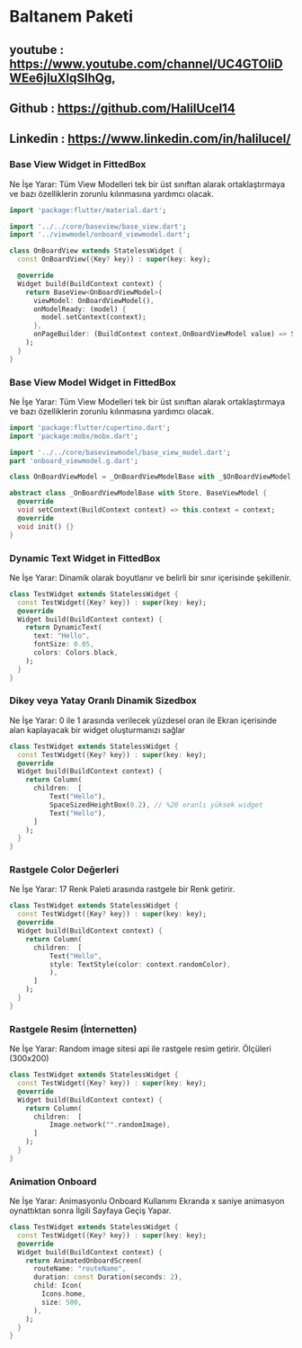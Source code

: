 # Baltanem Paketi

## youtube : https://www.youtube.com/channel/UC4GTOIiDWEe6jIuXlqSIhQg,

## Github : https://github.com/HalilUcel14

## Linkedin : https://www.linkedin.com/in/halilucel/

### Base View  Widget in FittedBox
Ne İşe Yarar: Tüm View Modelleri tek bir üst sınıftan alarak ortaklaştırmaya ve bazı özelliklerin zorunlu kılınmasına yardımcı olacak.

```dart
import 'package:flutter/material.dart';

import '../../core/baseview/base_view.dart';
import '../viewmodel/onboard_viewmodel.dart';

class OnBoardView extends StatelessWidget {
  const OnBoardView({Key? key}) : super(key: key);

  @override
  Widget build(BuildContext context) {
    return BaseView<OnBoardViewModel>(
      viewModel: OnBoardViewModel(),
      onModelReady: (model) {
        model.setContext(context);
      },
      onPageBuilder: (BuildContext context,OnBoardViewModel value) => Scaffold(),
    );
  }
}
```


### Base View Model Widget in FittedBox
Ne İşe Yarar: Tüm View Modelleri tek bir üst sınıftan alarak ortaklaştırmaya ve bazı özelliklerin zorunlu kılınmasına yardımcı olacak.

```dart
import 'package:flutter/cupertino.dart';
import 'package:mobx/mobx.dart';

import '../../core/baseviewmodel/base_view_model.dart';
part 'onboard_viewmodel.g.dart';

class OnBoardViewModel = _OnBoardViewModelBase with _$OnBoardViewModel;

abstract class _OnBoardViewModelBase with Store, BaseViewModel {
  @override
  void setContext(BuildContext context) => this.context = context;
  @override
  void init() {}
}
```

### Dynamic Text Widget in FittedBox
Ne İşe Yarar: Dinamik olarak boyutlanır ve belirli bir sınır içerisinde şekillenir.

```dart
class TestWidget extends StatelessWidget {
  const TestWidget({Key? key}) : super(key: key);
  @override
  Widget build(BuildContext context) {
    return DynamicText(
      text: "Hello",
      fontSize: 0.05,
      colors: Colors.black,
    );
  }
}
```


### Dikey veya Yatay Oranlı Dinamik Sizedbox
Ne İşe Yarar: 0 ile 1 arasında verilecek yüzdesel oran ile Ekran içerisinde alan kaplayacak bir widget oluşturmanızı sağlar

```dart
class TestWidget extends StatelessWidget {
  const TestWidget({Key? key}) : super(key: key);
  @override
  Widget build(BuildContext context) {
    return Column(
      children:  [
          Text("Hello"),
          SpaceSizedHeightBox(0.2), // %20 oranlı yüksek widget
          Text("Hello"),
      ]
    );
  }
}
```

### Rastgele Color Değerleri
Ne İşe Yarar: 17 Renk Paleti arasında rastgele bir Renk getirir.

```dart
class TestWidget extends StatelessWidget {
  const TestWidget({Key? key}) : super(key: key);
  @override
  Widget build(BuildContext context) {
    return Column(
      children:  [
          Text("Hello",
          style: TextStyle(color: context.randomColor),
          ),
      ]
    );
  }
}
```

### Rastgele Resim (İnternetten)
Ne İşe Yarar: Random image sitesi api ile rastgele resim getirir. Ölçüleri (300x200)

```dart
class TestWidget extends StatelessWidget {
  const TestWidget({Key? key}) : super(key: key);
  @override
  Widget build(BuildContext context) {
    return Column(
      children:  [
          Image.network("".randomImage),
      ]
    );
  }
}
```

### Animation Onboard
Ne İşe Yarar: Animasyonlu Onboard Kullanımı Ekranda x saniye animasyon oynattıktan sonra İlgili Sayfaya Geçiş Yapar.

```dart
class TestWidget extends StatelessWidget {
  const TestWidget({Key? key}) : super(key: key);
  @override
  Widget build(BuildContext context) {
    return AnimatedOnboardScreen(
      routeName: "routeName",
      duration: const Duration(seconds: 2),
      child: Icon(
        Icons.home,
        size: 500,
      ),
    );
  }
}
```
